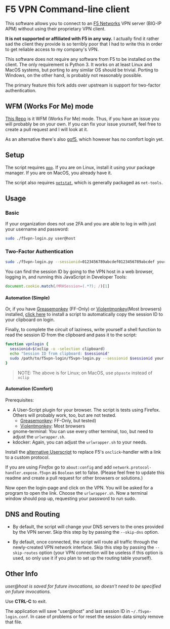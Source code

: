 # F5 VPN Command-line client

This software allows you to connect to an [F5 Networks](https://f5.com/) VPN server (BIG-IP APM) without using their proprietary VPN client.

**It is not supported or affiliated with F5 in any way.** I actually find it rather sad the client they provide is so terribly poor that I had to write this in order to get reliable access to my company's VPN.

This software does not require any software from F5 to be installed on the client. The only requirement is Python 3. It works on at least Linux and MacOS systems, but porting to any similar OS should be trivial. Porting to Windows, on the other hand, is probably not reasonably possible.

The primary feature this fork adds over upstream is support for two-factor authentication.

## WFM (Works For Me) mode

[This Repo](https://github.com/cmorty/f5vpn-login) is it WFM (Works For Me) mode.
Thus, if you have an issue you will probably be on your own.
If you can fix your issue yourself, feel free to create a pull request and I will look at it.

As an alternative there's also [gof5](https://github.com/kayrus/gof5), which however has no comfort login yet.

## Setup

The script requires [`ppp`](https://www.samba.org/ppp/). If you are on Linux, install it using your package manager. If you are on MacOS, you already have it.

The script also requires [`netstat`](http://man7.org/linux/man-pages/man8/netstat.8.html), which is generally packaged as ```net-tools```.

## Usage

### Basic
If your organization does not use 2FA and you are able to log in with just your username and password:

```bash
sudo ./f5vpn-login.py user@host
```

### Two-Factor Authentication

```bash
sudo ./f5vpn-login.py --sessionid=0123456789abcdef0123456789abcdef your.fully.qualified.hostname
```

You can find the session ID by going to the VPN host in a web browser, logging in, and running this JavaScript in Developer Tools:

```javascript
document.cookie.match(/MRHSession=(.*?); /)[1]
```

#### Automation (Simple)
Or, if you have [Greasemonkey](https://www.greasespot.net/) (FF-Only) or [Violentmonkey](https://violentmonkey.github.io/)(Most browsers) installed, [click here](session-id-grabber.user.js) to install a script to automatically copy the session ID to your clipboard on login.

Finally, to complete the circuit of laziness, write yourself a shell function to read the session ID from the clipboard and pass it to the script:
```bash
function vpnlogin {
  sessionid=$(xclip -o -selection clipboard)
  echo "Session ID from clipboard: $sessionid"
  sudo /path/to/f5vpn-login/f5vpn-login.py --sessionid $sessionid your.fully.qualified.hostname
}
```

>NOTE: The above is for Linux; on MacOS, use `pbpaste` instead of `xclip`

#### Automation (Comfort)

Prerequisites:
  * A User-Script plugin for your browser. The script is tests using Firefox. Others will probably work, too, but are not tested.
    * [Greasemonkey](https://www.greasespot.net/): FF-Only, but tested)
    * [Violentmonkey](https://violentmonkey.github.io/): Most browsers
  * gnome-terminal: You can use every other terminal, too, but need to adjust the `urlwrapper.sh`.
  * kdocker: Again, you can adjust the `urlwrapper.sh` to your needs.

Install the [alternative Userscript](f5vpnlinker.user.js) to replace F5's `onclick`-handler with a link to a custom protocol.

If you are using *Firefox* go to `about:config` and add `network.protocol-handler.expose.f5vpn` as `Boolean` set to false.
(Please feel free to update this readme and create a pull request for other browsers or solutions.)

Now open the login-page and click on the VPN. 
You will be asked for a program to open the link.
Choose the `urlwrapper.sh`.
Now a terminal window should pop up, requesting your password to run sudo.

## DNS and Routing

- By default, the script will change your DNS servers to the ones provided by the VPN server. Skip this step by by passing the `--skip-dns` option.

- By default, once connected, the script will route all traffic through the newly-created VPN network interface. Skip this step by passing the `--skip-routes` option (your VPN connection will be useless if this option is used, so only use it if you plan to set up the routing table yourself).

## Other Info

*user@host is saved for future invocations, so doesn't need to be
specified on future invocations.*

Use **CTRL-C** to exit.

The application will save "user@host" and last session ID in ``~/.f5vpn-login.conf``. In case of problems or for reset the session data simply remove that file.
